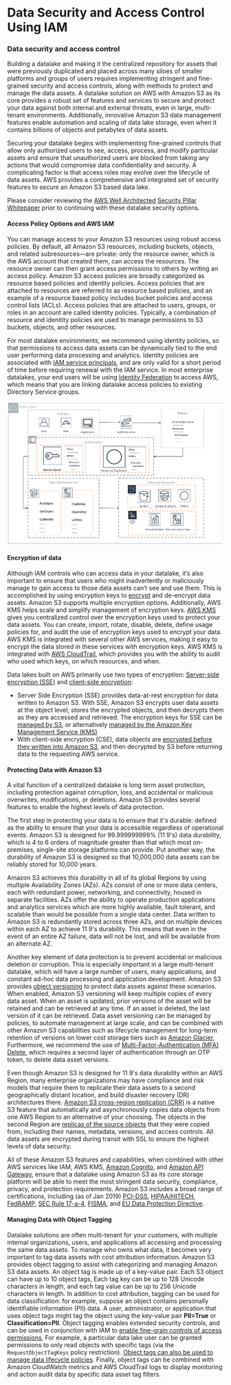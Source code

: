 # Data Security and Access Control Using IAM

### Data security and access control

Building a datalake and making it the centralized repository for assets that were previously duplicated and placed across many siloes of smaller platforms and groups of users requires implementing stringent and fine-grained security and access controls, along with methods to protect and manage the data assets. A datalake solution on AWS with Amazon S3 as its core provides a robust set of features and services to secure and protect your data against both internal and external threats, even in large, multi-tenant environments. Additionally, innovative Amazon S3 data management features enable automation and scaling of data lake storage, even when it contains billions of objects and petabytes of data assets.

Securing your datalake begins with implementing fine-grained controls that allow only authorized users to see, access, process, and modify particular assets and ensure that unauthorized users are blocked from taking any actions that would compromise data confidentiality and security. A complicating factor is that access roles may evolve over the lifecycle of data assets. AWS provides a comprehensive and integrated set of security features to secure an Amazon S3 based data lake.

Please consider reviewing the [AWS Well Architected](https://aws.amazon.com/architecture/well-architected/) [Security Pillar Whitepaper](https://d1.awsstatic.com/whitepapers/architecture/AWS-Security-Pillar.pdf) prior to continuing with these datalake security options.

#### Access Policy Options and AWS IAM

You can manage access to your Amazon S3 resources using robust access policies. By default, all Amazon S3 resources, including buckets, objects, and related subresources—are private: only the resource owner, which is the AWS account that created them, can access the resources. The resource owner can then grant access permissions to others by writing an access policy. Amazon S3 access policies are broadly categorized as resource based policies and identity policies. Access policies that are attached to resources are referred to as resource based policies, and an example of a resource based policy includes bucket policies and access control lists \(ACLs\). Access policies that are attached to users, groups, or roles in an account are called identity policies. Typically, a combination of resource and idenitity policies are used to manage permissions to S3 buckets, objects, and other resources.

For most datalake environments, we recommend using identity policies, so that permissions to access data assets can be dynamically tied to the end user performing data processing and analytics. Identity policies are associated with [IAM service principals](https://docs.aws.amazon.com/IAM/latest/UserGuide/reference_policies_elements_principal.html), and are only valid for a short period of time before requiring renewal with the IAM service. In most enterprise datalakes, your end users will be using [Identity Federation](https://aws.amazon.com/identity/federation) to access AWS, which means that you are linking datalake access policies to existing Directory Service groups.

![Access Control Using IAM](../.gitbook/assets/image%20%281%29.png)

#### Encryption of data

Although IAM controls who can access data in your datalake, it’s also important to ensure that users who might inadvertently or maliciously manage to gain access to those data assets can’t see and use them. This is accomplished by using encryption keys to [encrypt](https://en.wikipedia.org/wiki/Encryption) and de-encrypt data assets. Amazon S3 supports multiple encryption options. Additionally, AWS KMS helps scale and simplify management of encryption keys. [AWS KMS](https://aws.amazon.com/kms/) gives you centralized control over the encryption keys used to protect your data assets. You can create, import, rotate, disable, delete, define usage policies for, and audit the use of encryption keys used to encrypt your data. AWS KMS is integrated with several other AWS services, making it easy to encrypt the data stored in these services with encryption keys. AWS KMS is integrated with [AWS CloudTrail](https://aws.amazon.com/cloudtrail/), which provides you with the ability to audit who used which keys, on which resources, and when.

Data lakes built on AWS primarily use two types of encryption: [Server-side encryption \(SSE\)](https://docs.aws.amazon.com/AmazonS3/latest/dev/UsingServerSideEncryption.html) and [client-side encryption](https://docs.aws.amazon.com/AmazonS3/latest/dev/UsingClientSideEncryption.html):

* Server Side Encryption \(SSE\) provides data-at-rest encryption for data written to Amazon S3. With SSE, Amazon S3 encrypts user data assets at the object level, stores the encrypted objects, and then decrypts them as they are accessed and retrieved. The encryption keys for SSE can be [managed by S3](https://docs.aws.amazon.com/AmazonS3/latest/dev/UsingServerSideEncryption.html), or alternatively [managed by the Amazon Key Management Service \(KMS\)](https://docs.aws.amazon.com/AmazonS3/latest/dev/UsingKMSEncryption.html)
* With client-side encryption \(CSE\), data objects are [encrypted before they written into Amazon S3](https://docs.aws.amazon.com/AmazonS3/latest/dev/ServerSideEncryptionCustomerKeys.html), and then decrypted by S3 before returning data to the requesting AWS service.

#### Protecting Data with Amazon S3

A vital function of a centralized datalake is long term asset protection, including protection against corruption, loss, and accidental or malicious overwrites, modifications, or deletions. Amazon S3 provides several features to enable the highest levels of data protection.

The first step in protecting your data is to ensure that it's durable: defined as the ability to ensure that your data is accessible regardless of operational events. Amazon S3 is designed for 99.999999999% \(11 9's\) data durability, which is 4 to 6 orders of magnitude greater than that which most on-premises, single-site storage platforms can provide. Put another way, the durability of Amazon S3 is designed so that 10,000,000 data assets can be reliably stored for 10,000 years.

Amazon S3 achieves this durability in all of its global Regions by using multiple Availability Zones \(AZs\). AZs consist of one or more data centers, each with redundant power, networking, and connectivity, housed in separate facilities. AZs offer the ability to operate production applications and analytics services which are more highly available, fault tolerant, and scalable than would be possible from a single data center. Data written to Amazon S3 is redundantly stored across three AZs, and on multiple devices within each AZ to achieve 11 9's durability. This means that even in the event of an entire AZ failure, data will not be lost, and will be available from an alternate AZ.

Another key element of data protection is to prevent accidental or malicious deletion or corruption. This is especially important in a large multi-tenant datalake, which will have a large number of users, many applications, and constant ad-hoc data processing and application development. Amazon S3 provides [object versioning](https://docs.aws.amazon.com/AmazonS3/latest/dev/ObjectVersioning.html) to protect data assets against these scenarios. When enabled, Amazon S3 versioning will keep multiple copies of every data asset. When an asset is updated, prior versions of the asset will be retained and can be retrieved at any time. If an asset is deleted, the last version of it can be retrieved. Data asset versioning can be managed by policies, to automate management at large scale, and can be combined with other Amazon S3 capabilities such as lifecycle management for long-term retention of versions on lower cost storage tiers such as [Amazon Glacier](https://aws.amazon.com/glacier), Furthermore, we recommend the use of [Multi-Factor-Authentication \(MFA\) Delete](https://docs.aws.amazon.com/AmazonS3/latest/dev/UsingMFADelete.html), which requires a second layer of authentication through an OTP token, to delete data asset versions.

Even though Amazon S3 is designed for 11 9's data durability within an AWS Region, many enterprise organizations may have compliance and risk models that require them to replicate their data assets to a second geographically distant location, and build disaster recovery \(DR\) architectures there. [Amazon S3 cross-region replication \(CRR\)](https://docs.aws.amazon.com/AmazonS3/latest/dev/crr.html) is a native S3 feature that automatically and asynchronously copies data objects from one AWS Region to an alternative of your choosing. The objects in the second Region are [replicas of the source objects](https://docs.aws.amazon.com/AmazonS3/latest/dev/crr-what-is-isnot-replicated.html) that they were copied from, including their names, metadata, versions, and access controls. All data assets are encrypted during transit with SSL to ensure the highest levels of data security.

All of these Amazon S3 features and capabilities, when combined with other AWS services like IAM, AWS KMS, [Amazon Cognito](https://aws.amazon.com/cognito/), and [Amazon API Gateway](https://aws.amazon.com/api-gateway/), ensure that a datalake using Amazon S3 as its core storage platform will be able to meet the most stringent data security, compliance, privacy, and protection requirements. Amazon S3 includes a broad range of certifications, including \(as of Jan 2019\) [PCI-DSS](https://en.wikipedia.org/wiki/Payment_Card_Industry_Data_Security_Standard), [HIPAA/HITECH](https://en.wikipedia.org/wiki/Health_Information_Technology_for_Economic_and_Clinical_Health_Act), [FedRAMP](https://en.wikipedia.org/wiki/FedRAMP), [SEC Rule 17-a-4](https://en.wikipedia.org/wiki/SEC_Rule_17a-4), [FISMA](https://en.wikipedia.org/wiki/Federal_Information_Security_Management_Act_of_2002), and [EU Data Protection Directive](https://en.wikipedia.org/wiki/Data_Protection_Directive).

#### Managing Data with Object Tagging

Datalake solutions are often multi-tenant for your customers, with multiple internal organizations, users, and applications all accessing and processing the same data assets. To manage who owns what data, it becomes very important to tag data assets with cost attribution information. Amazon S3 provides object tagging to assist with categorizing and managing Amazon S3 data assets. An object tag is made up of a key-value pair. Each S3 object can have up to 10 object tags, Each tag key can be up to 128 Unicode characters in length, and each tag value can be up to 256 Unicode characters in length. In addition to cost attribution, tagging can be used for data classification: for example, suppose an object contains personally identifiable information \(PII\) data. A user, administrator, or application that uses object tags might tag the object using the key-value pair **PII=True** or **Classification=PII**. Object tagging enables extended security controls, and can be used in conjunction with IAM to [enable fine-grain controls of access permissions](https://docs.aws.amazon.com/AmazonS3/latest/dev/amazon-s3-policy-keys.html#object-keys-in-amazon-s3-policies), For example, a particular data lake user can be granted permissions to only read objects with specific tags \(via the `RequestObjectTagKeys` policy restriction\). [Object tags can also be used to manage data lifecycle policies](https://docs.aws.amazon.com/AmazonS3/latest/dev/lifecycle-configuration-examples.html#lifecycle-config-ex1). Finally, object tags can be combined with Amazon CloudWatch metrics and AWS CloudTrail logs to display monitoring and action audit data by specific data asset tag filters.

